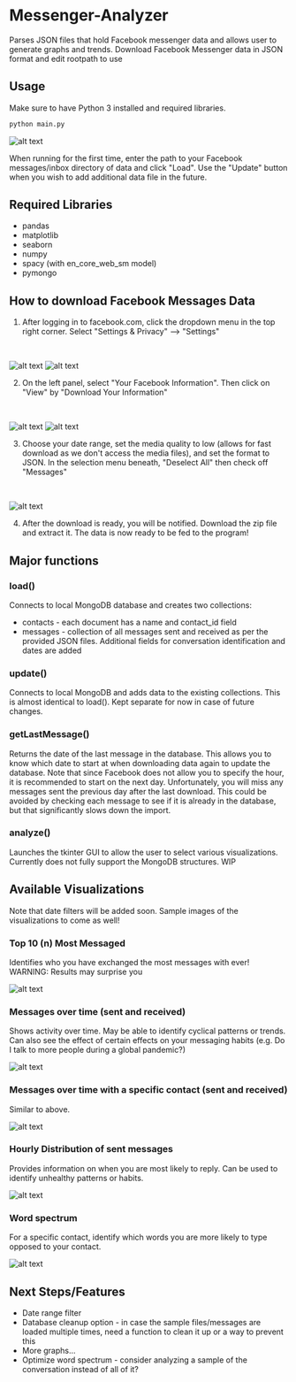 # Messenger-Analyzer
Parses JSON files that hold Facebook messenger data and allows user to generate graphs and trends. Download Facebook Messenger data in JSON format and edit rootpath to use

## Usage

Make sure to have Python 3 installed and required libraries.

```bash
python main.py
```

![alt text](./img/menu.JPG)

When running for the first time, enter the path to your Facebook messages/inbox directory of data and click "Load". Use the "Update" button when you wish to add additional data file in the future. 

## Required Libraries
* pandas
* matplotlib
* seaborn
* numpy
* spacy (with en_core_web_sm model)
* pymongo

## How to download Facebook Messages Data
1. After logging in to facebook.com, click the dropdown menu in the top right corner. Select "Settings & Privacy" --> "Settings"
<br>

![alt text](./img/dlfb1.JPG)
![alt text](./img/dlfb2.JPG)

2. On the left panel, select "Your Facebook Information". Then click on "View" by "Download Your Information"
<br>

![alt text](./img/dlfb3.JPG)
![alt text](./img/dlfb4.JPG)

3. Choose your date range, set the media quality to low (allows for fast download as we don't access the media files), and set the format to JSON. In the selection menu beneath, "Deselect All" then check off "Messages" 
<br>

![alt text](./img/dlfb5.JPG)

4. After the download is ready, you will be notified. Download the zip file and extract it. The data is now ready to be fed to the program!

## Major functions
### load()
Connects to local MongoDB database and creates two collections:
* contacts - each document has a name and contact_id field
* messages - collection of all messages sent and received as per the provided JSON files. Additional fields for conversation identification and dates are added

### update()
Connects to local MongoDB and adds data to the existing collections. This is almost identical to load(). Kept separate for now in case of future changes. 

### getLastMessage()
Returns the date of the last message in the database. This allows you to know which date to start at when downloading data again to update the database. Note that since Facebook does not allow you to specify the hour, it is recommended to start on the next day. Unfortunately, you will miss any messages sent the previous day after the last download. This could be avoided by checking each message to see if it is already in the database, but that significantly slows down the import. 

### analyze()
Launches the tkinter GUI to allow the user to select various visualizations. Currently does not fully support the MongoDB structures. WIP

## Available Visualizations
Note that date filters will be added soon. Sample images of the visualizations to come as well!
### Top 10 (n) Most Messaged
Identifies who you have exchanged the most messages with ever! WARNING: Results may surprise you
<br>

![alt text](./img/topn.png)

### Messages over time (sent and received)
Shows activity over time. May be able to identify cyclical patterns or trends. Can also see the effect of certain effects on your messaging habits (e.g. Do I talk to more people during a global pandemic?)
<br>

![alt text](./img/msg_v_time.JPG)

### Messages over time with a specific contact (sent and received)
Similar to above. 
<br>

![alt text](./img/msg_v_time_contact.png)
### Hourly Distribution of sent messages
Provides information on when you are most likely to reply. Can be used to identify unhealthy patterns or habits. 
<br>

![alt text](./img/msg_dist.JPG)
### Word spectrum
For a specific contact, identify which words you are more likely to type opposed to your contact. 
<br>

![alt text](./img/word_spectrum2.JPG)

## Next Steps/Features
* Date range filter
* Database cleanup option - in case the sample files/messages are loaded multiple times, need a function to clean it up or a way to prevent this
* More graphs...
* Optimize word spectrum - consider analyzing a sample of the conversation instead of all of it?